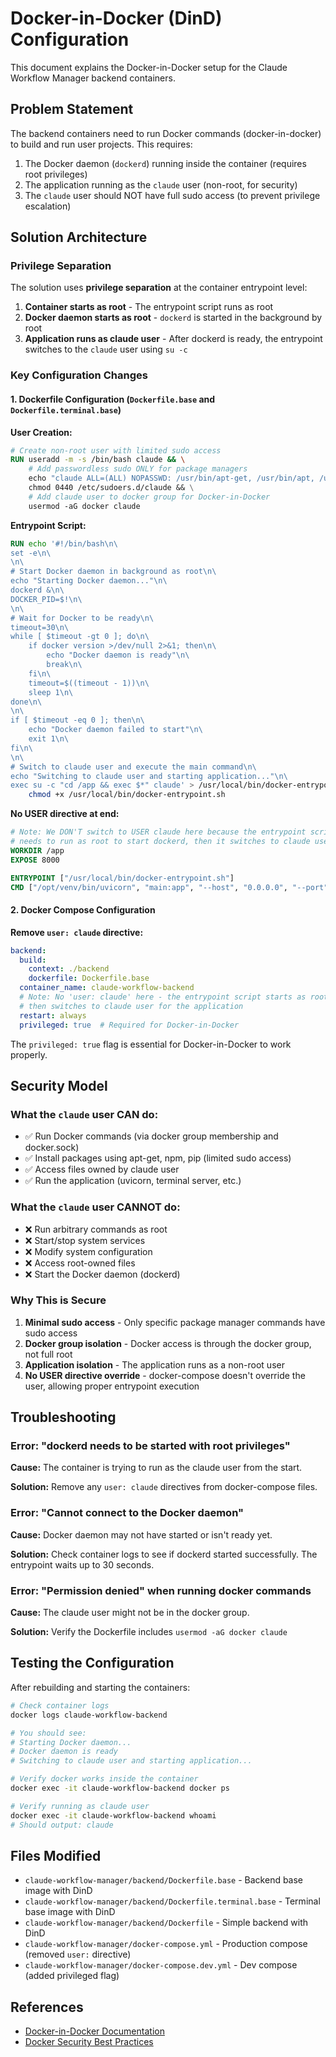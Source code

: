 # Docker-in-Docker (DinD) Configuration

This document explains the Docker-in-Docker setup for the Claude Workflow Manager backend containers.

## Problem Statement

The backend containers need to run Docker commands (docker-in-docker) to build and run user projects. This requires:
1. The Docker daemon (`dockerd`) running inside the container (requires root privileges)
2. The application running as the `claude` user (non-root, for security)
3. The `claude` user should NOT have full sudo access (to prevent privilege escalation)

## Solution Architecture

### Privilege Separation

The solution uses **privilege separation** at the container entrypoint level:

1. **Container starts as root** - The entrypoint script runs as root
2. **Docker daemon starts as root** - `dockerd` is started in the background by root
3. **Application runs as claude user** - After dockerd is ready, the entrypoint switches to the `claude` user using `su -c`

### Key Configuration Changes

#### 1. Dockerfile Configuration (`Dockerfile.base` and `Dockerfile.terminal.base`)

**User Creation:**
```dockerfile
# Create non-root user with limited sudo access
RUN useradd -m -s /bin/bash claude && \
    # Add passwordless sudo ONLY for package managers
    echo "claude ALL=(ALL) NOPASSWD: /usr/bin/apt-get, /usr/bin/apt, /usr/bin/dpkg, /usr/bin/npm, /usr/bin/pip, /usr/bin/pip3" > /etc/sudoers.d/claude && \
    chmod 0440 /etc/sudoers.d/claude && \
    # Add claude user to docker group for Docker-in-Docker
    usermod -aG docker claude
```

**Entrypoint Script:**
```dockerfile
RUN echo '#!/bin/bash\n\
set -e\n\
\n\
# Start Docker daemon in background as root\n\
echo "Starting Docker daemon..."\n\
dockerd &\n\
DOCKER_PID=$!\n\
\n\
# Wait for Docker to be ready\n\
timeout=30\n\
while [ $timeout -gt 0 ]; do\n\
    if docker version >/dev/null 2>&1; then\n\
        echo "Docker daemon is ready"\n\
        break\n\
    fi\n\
    timeout=$((timeout - 1))\n\
    sleep 1\n\
done\n\
\n\
if [ $timeout -eq 0 ]; then\n\
    echo "Docker daemon failed to start"\n\
    exit 1\n\
fi\n\
\n\
# Switch to claude user and execute the main command\n\
echo "Switching to claude user and starting application..."\n\
exec su -c "cd /app && exec $*" claude' > /usr/local/bin/docker-entrypoint.sh && \
    chmod +x /usr/local/bin/docker-entrypoint.sh
```

**No USER directive at end:**
```dockerfile
# Note: We DON'T switch to USER claude here because the entrypoint script
# needs to run as root to start dockerd, then it switches to claude user
WORKDIR /app
EXPOSE 8000

ENTRYPOINT ["/usr/local/bin/docker-entrypoint.sh"]
CMD ["/opt/venv/bin/uvicorn", "main:app", "--host", "0.0.0.0", "--port", "8000", "--reload"]
```

#### 2. Docker Compose Configuration

**Remove `user: claude` directive:**
```yaml
backend:
  build:
    context: ./backend
    dockerfile: Dockerfile.base
  container_name: claude-workflow-backend
  # Note: No 'user: claude' here - the entrypoint script starts as root to run dockerd,
  # then switches to claude user for the application
  restart: always
  privileged: true  # Required for Docker-in-Docker
```

The `privileged: true` flag is essential for Docker-in-Docker to work properly.

## Security Model

### What the `claude` user CAN do:
- ✅ Run Docker commands (via docker group membership and docker.sock)
- ✅ Install packages using apt-get, npm, pip (limited sudo access)
- ✅ Access files owned by claude user
- ✅ Run the application (uvicorn, terminal server, etc.)

### What the `claude` user CANNOT do:
- ❌ Run arbitrary commands as root
- ❌ Start/stop system services
- ❌ Modify system configuration
- ❌ Access root-owned files
- ❌ Start the Docker daemon (dockerd)

### Why This is Secure

1. **Minimal sudo access** - Only specific package manager commands have sudo access
2. **Docker group isolation** - Docker access is through the docker group, not full root
3. **Application isolation** - The application runs as a non-root user
4. **No USER directive override** - docker-compose doesn't override the user, allowing proper entrypoint execution

## Troubleshooting

### Error: "dockerd needs to be started with root privileges"

**Cause:** The container is trying to run as the claude user from the start.

**Solution:** Remove any `user: claude` directives from docker-compose files.

### Error: "Cannot connect to the Docker daemon"

**Cause:** Docker daemon may not have started or isn't ready yet.

**Solution:** Check container logs to see if dockerd started successfully. The entrypoint waits up to 30 seconds.

### Error: "Permission denied" when running docker commands

**Cause:** The claude user might not be in the docker group.

**Solution:** Verify the Dockerfile includes `usermod -aG docker claude`

## Testing the Configuration

After rebuilding and starting the containers:

```bash
# Check container logs
docker logs claude-workflow-backend

# You should see:
# Starting Docker daemon...
# Docker daemon is ready
# Switching to claude user and starting application...

# Verify docker works inside the container
docker exec -it claude-workflow-backend docker ps

# Verify running as claude user
docker exec -it claude-workflow-backend whoami
# Should output: claude
```

## Files Modified

- `claude-workflow-manager/backend/Dockerfile.base` - Backend base image with DinD
- `claude-workflow-manager/backend/Dockerfile.terminal.base` - Terminal base image with DinD
- `claude-workflow-manager/backend/Dockerfile` - Simple backend with DinD
- `claude-workflow-manager/docker-compose.yml` - Production compose (removed `user:` directive)
- `claude-workflow-manager/docker-compose.dev.yml` - Dev compose (added privileged flag)

## References

- [Docker-in-Docker Documentation](https://docs.docker.com/go/rootless/)
- [Docker Security Best Practices](https://docs.docker.com/engine/security/)

